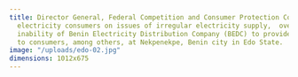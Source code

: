 ```yaml
---
title: Director General, Federal Competition and Consumer Protection Commission (FCCPC), Babatunde Irukera, addressing
  electricity consumers on issues of irregular electricity supply,  over billing,
  inability of Benin Electricity Distribution Company (BEDC) to provide prepaid meters
  to consumers, among others, at Nekpenekpe, Benin city in Edo State.
image: "/uploads/edo-02.jpg"
dimensions: 1012x675
---
```


